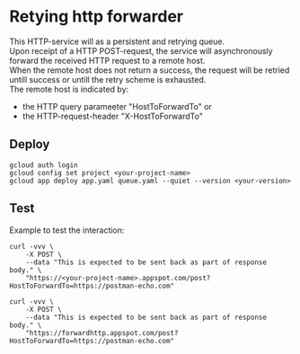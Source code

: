 # Retying http forwarder

This HTTP-service will as a persistent and retrying queue.<br/>
Upon receipt of a HTTP POST-request, the service will asynchronously forward the received HTTP request to a remote host.<br/>
When the remote host does not return a success, the request will be retried untill success or 
untill the retry scheme is exhausted.<br/>
The remote host is indicated by:
- the HTTP query parameeter "HostToForwardTo" or
- the HTTP-request-header "X-HostToForwardTo"
   
## Deploy
  
    gcloud auth login
    gcloud config set project <your-project-name>
    gcloud app deploy app.yaml queue.yaml --quiet --version <your-version>
    
## Test

Example to test the interaction:

    curl -vvv \
        -X POST \
        --data "This is expected to be sent back as part of response body." \
        "https://<your-project-name>.appspot.com/post?HostToForwardTo=https://postman-echo.com"   

    curl -vvv \
        -X POST \
        --data "This is expected to be sent back as part of response body." \
        "https://forwardhttp.appspot.com/post?HostToForwardTo=https://postman-echo.com"   

